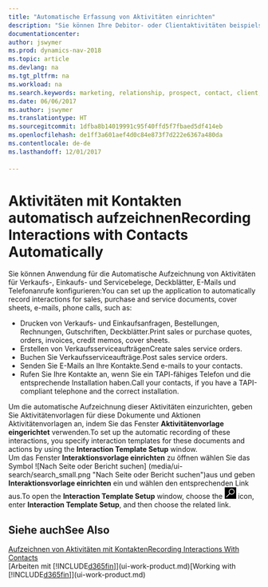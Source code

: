 ```yaml
---
title: "Automatische Erfassung von Aktivitäten einrichten"
description: "Sie können Ihre Debitor- oder Clientaktivitäten beispielsweise Verkaufs-, Einkaufs- und Servicebelege oder Telefongespräche automatisch speichern."
documentationcenter: 
author: jswymer
ms.prod: dynamics-nav-2018
ms.topic: article
ms.devlang: na
ms.tgt_pltfrm: na
ms.workload: na
ms.search.keywords: marketing, relationship, prospect, contact, client, customer
ms.date: 06/06/2017
ms.author: jswymer
ms.translationtype: HT
ms.sourcegitcommit: 1dfba8b14019991c95f40ffd5f7fbaed5df414eb
ms.openlocfilehash: de1ff3a601aef4d0c84e873f7d222e6367a480da
ms.contentlocale: de-de
ms.lasthandoff: 12/01/2017

---
```

# <a name="recording-interactions-with-contacts-automatically"></a><span data-ttu-id="552ac-103">Aktivitäten mit Kontakten automatisch aufzeichnen</span><span class="sxs-lookup"><span data-stu-id="552ac-103">Recording Interactions with Contacts Automatically</span></span>
<span data-ttu-id="552ac-104">Sie können Anwendung für die Automatische Aufzeichnung von Aktivitäten für Verkaufs-, Einkaufs- und Servicebelege, Deckblätter, E-Mails und Telefonanrufe konfigurieren:</span><span class="sxs-lookup"><span data-stu-id="552ac-104">You can set up the application to automatically record interactions for sales, purchase and service documents, cover sheets, e-mails, phone calls, such as:</span></span>

* <span data-ttu-id="552ac-105">Drucken von Verkaufs- und Einkaufsanfragen, Bestellungen, Rechnungen, Gutschriften, Deckblätter.</span><span class="sxs-lookup"><span data-stu-id="552ac-105">Print sales or purchase quotes, orders, invoices, credit memos, cover sheets.</span></span>
* <span data-ttu-id="552ac-106">Erstellen von Verkaufsserviceaufträgen</span><span class="sxs-lookup"><span data-stu-id="552ac-106">Create sales service orders.</span></span>
* <span data-ttu-id="552ac-107">Buchen Sie Verkaufsserviceaufträge.</span><span class="sxs-lookup"><span data-stu-id="552ac-107">Post sales service orders.</span></span>
* <span data-ttu-id="552ac-108">Senden Sie E-Mails an Ihre Kontakte.</span><span class="sxs-lookup"><span data-stu-id="552ac-108">Send e-mails to your contacts.</span></span>
* <span data-ttu-id="552ac-109">Rufen Sie Ihre Kontakte an, wenn Sie ein TAPI-fähiges Telefon und die entsprechende Installation haben.</span><span class="sxs-lookup"><span data-stu-id="552ac-109">Call your contacts, if you have a TAPI-compliant telephone and the correct installation.</span></span>

<span data-ttu-id="552ac-110">Um die automatische Aufzeichnung dieser Aktivitäten einzurichten, geben Sie Aktivitätenvorlagen für diese Dokumente und Aktionen Aktivitätenvorlagen an, indem Sie das Fenster **Aktivitätenvorlage eingerichtet** verwenden.</span><span class="sxs-lookup"><span data-stu-id="552ac-110">To set up the automatic recording of these interactions, you specify interaction templates for these documents and actions by using the **Interaction Template Setup** window.</span></span>  
<span data-ttu-id="552ac-111">Um das Fenster **Interaktionsvorlage einrichten** zu öffnen wählen Sie das Symbol ![Nach Seite oder Bericht suchen] (media/ui-search/search_small.png "Nach Seite oder Bericht suchen")aus und geben **Interaktionsvorlage einrichten** ein und wählen den entsprechenden Link aus.</span><span class="sxs-lookup"><span data-stu-id="552ac-111">To open the **Interaction Template Setup** window, choose the ![Search for Page or Report](media/ui-search/search_small.png "Search for Page or Report icon") icon, enter **Interaction Template Setup**, and then choose the related link.</span></span>

## <a name="see-also"></a><span data-ttu-id="552ac-112">Siehe auch</span><span class="sxs-lookup"><span data-stu-id="552ac-112">See Also</span></span>
[<span data-ttu-id="552ac-113">Aufzeichnen von Aktivitäten mit Kontakten</span><span class="sxs-lookup"><span data-stu-id="552ac-113">Recording Interactions With Contacts</span></span>](marketing-interactions.md)  
<span data-ttu-id="552ac-114">[Arbeiten mit [!INCLUDE[d365fin](includes/d365fin_md.md)]](ui-work-product.md)</span><span class="sxs-lookup"><span data-stu-id="552ac-114">[Working with [!INCLUDE[d365fin](includes/d365fin_md.md)]](ui-work-product.md)</span></span>  

